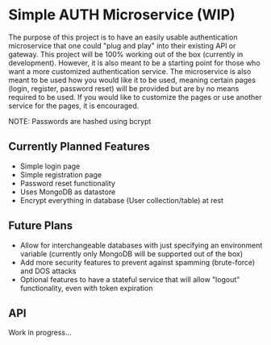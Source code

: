# Simple AUTH Microservice (WIP)
The purpose of this project is to have an easily usable authentication microservice that one could "plug and play" into their existing API or gateway. This project will be 100% working out of the box (currently in development). However, it is also meant to be a starting point for those who want a more customized authentication service. The microservice is also meant to be used how you would like it to be used, meaning certain pages (login, register, password reset) will be provided but are by no means required to be used. If you would like to customize the pages or use another service for the pages, it is encouraged.

NOTE: Passwords are hashed using bcrypt

## Currently Planned Features
- Simple login page
- Simple registration page
- Password reset functionality
- Uses MongoDB as datastore 
- Encrypt everything in database (User collection/table) at rest

## Future Plans
- Allow for interchangeable databases with just specifying an environment variable (currently only MongoDB will be supported out of the box)
- Add more security features to prevent against spamming (brute-force) and DOS attacks
- Optional features to have a stateful service that will allow "logout" functionality, even with token expiration

## API 
Work in progress...